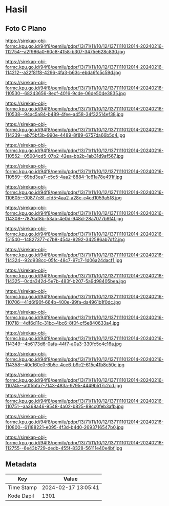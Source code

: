 # Hasil

## Foto C Plano

https://sirekap-obj-formc.kpu.go.id/94f8/pemilu/pdpr/13/71/11/10/12/1371111012014-20240216-112754--a2f986a0-60c8-4158-b307-3475e628c830.jpg

https://sirekap-obj-formc.kpu.go.id/94f8/pemilu/pdpr/13/71/11/10/12/1371111012014-20240216-114212--a22f81f8-4296-4fa3-b63c-ebda6fc5c59d.jpg

https://sirekap-obj-formc.kpu.go.id/94f8/pemilu/pdpr/13/71/11/10/12/1371111012014-20240216-110530--68243656-8ecf-4016-9cde-06de504e3835.jpg

https://sirekap-obj-formc.kpu.go.id/94f8/pemilu/pdpr/13/71/11/10/12/1371111012014-20240216-110538--94ac5a84-b489-4fee-a458-34f32514ef38.jpg

https://sirekap-obj-formc.kpu.go.id/94f8/pemilu/pdpr/13/71/11/10/12/1371111012014-20240216-114239--eb75bf3b-990e-4489-8f89-6757da66b5d4.jpg

https://sirekap-obj-formc.kpu.go.id/94f8/pemilu/pdpr/13/71/11/10/12/1371111012014-20240216-110552--05004cd5-07b2-42ea-bb2b-1ab31d9af567.jpg

https://sirekap-obj-formc.kpu.go.id/94f8/pemilu/pdpr/13/71/11/10/12/1371111012014-20240216-110559--69bd3ea7-c5c5-4aa2-8884-1c61a78e491f.jpg

https://sirekap-obj-formc.kpu.go.id/94f8/pemilu/pdpr/13/71/11/10/12/1371111012014-20240216-110605--00877c8f-cfd5-4aa2-a28e-c4cd1059a5f8.jpg

https://sirekap-obj-formc.kpu.go.id/94f8/pemilu/pdpr/13/71/11/10/12/1371111012014-20240216-114308--7876af8b-53ab-4e0d-948d-28a7077b9f4f.jpg

https://sirekap-obj-formc.kpu.go.id/94f8/pemilu/pdpr/13/71/11/10/12/1371111012014-20240216-151540--14827377-c7b8-454a-9292-342586ab7df2.jpg

https://sirekap-obj-formc.kpu.go.id/94f8/pemilu/pdpr/13/71/11/10/12/1371111012014-20240216-114324--92d938cc-05fc-48c7-97c7-1d06a24dacf1.jpg

https://sirekap-obj-formc.kpu.go.id/94f8/pemilu/pdpr/13/71/11/10/12/1371111012014-20240216-114325--0cda342d-5e7b-483f-b207-5a9d98405bea.jpg

https://sirekap-obj-formc.kpu.go.id/94f8/pemilu/pdpr/13/71/11/10/12/1371111012014-20240216-110706--41d6f90f-664b-400e-99fa-da4961b1f0dc.jpg

https://sirekap-obj-formc.kpu.go.id/94f8/pemilu/pdpr/13/71/11/10/12/1371111012014-20240216-110718--4df6d11c-31bc-4bc6-8f0f-cf5e840633a4.jpg

https://sirekap-obj-formc.kpu.go.id/94f8/pemilu/pdpr/13/71/11/10/12/1371111012014-20240216-114349--4b6173d6-0afa-44f7-a0a3-330fc5c4c16a.jpg

https://sirekap-obj-formc.kpu.go.id/94f8/pemilu/pdpr/13/71/11/10/12/1371111012014-20240216-114358--40c160e0-6b5c-4ce6-b9c2-615c41b8c50e.jpg

https://sirekap-obj-formc.kpu.go.id/94f8/pemilu/pdpr/13/71/11/10/12/1371111012014-20240216-110745--a0f5bfa7-7143-483a-9795-4449b517c2cd.jpg

https://sirekap-obj-formc.kpu.go.id/94f8/pemilu/pdpr/13/71/11/10/12/1371111012014-20240216-110751--aa368a46-9548-4a02-b825-89cc0feb3afb.jpg

https://sirekap-obj-formc.kpu.go.id/94f8/pemilu/pdpr/13/71/11/10/12/1371111012014-20240216-110800--61188221-e095-4f3d-b4d0-2693716547b0.jpg

https://sirekap-obj-formc.kpu.go.id/94f8/pemilu/pdpr/13/71/11/10/12/1371111012014-20240216-112755--6e43b729-dedb-455f-8328-56111e40e4bf.jpg


## Metadata

| Key        | Value               |
| ---------- | ------------------- |
| Time Stamp | 2024-02-17 13:05:41 |
| Kode Dapil | 1301                |



